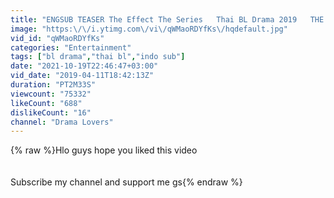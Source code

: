 ```yaml
---
title: "ENGSUB TEASER The Effect The Series   Thai BL Drama 2019   THE CRUEL WORLD"
image: "https:\/\/i.ytimg.com\/vi\/qWMaoRDYfKs\/hqdefault.jpg"
vid_id: "qWMaoRDYfKs"
categories: "Entertainment"
tags: ["bl drama","thai bl","indo sub"]
date: "2021-10-19T22:46:47+03:00"
vid_date: "2019-04-11T18:42:13Z"
duration: "PT2M33S"
viewcount: "75332"
likeCount: "688"
dislikeCount: "16"
channel: "Drama Lovers"
---
```

{% raw %}Hlo guys hope you liked this video<br /><br /><br />Subscribe my channel and support me gs{% endraw %}
